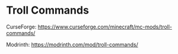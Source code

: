# Troll Commands
CurseForge: https://www.curseforge.com/minecraft/mc-mods/troll-commands/

Modrinth: https://modrinth.com/mod/troll-commands/
